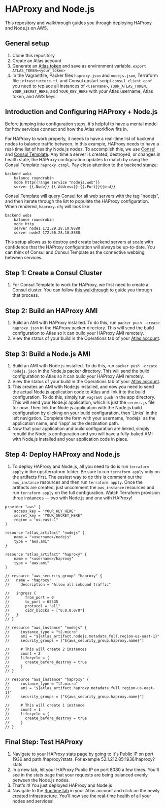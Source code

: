 HAProxy and Node.js
===================
This repository and walkthrough guides you through deploying HAProxy and Node.js on AWS.

General setup
-------------
1. Clone this repository
2. Create an Atlas account
3. Generate an [Atlas token](https://atlas.hashicorp.com/settings/tokens) and save as environment variable. 
`export ATLAS_TOKEN=<your_token>`
4. In the Vagrantfile, Packer files `haproxy.json` and `nodejs.json`, Terraform file `infrastructure.tf`, and Consul upstart script `consul_client.conf` you need to replace all instances of `<username>`,  `YOUR_ATLAS_TOKEN`, `YOUR_SECRET_HERE`, and `YOUR_KEY_HERE` with your Atlas username, Atlas token, and AWS keys.

Introduction and Configuring HAProxy + Node.js
-----------------------------------------------
Before jumping into configuration steps, it's helpful to have a mental model for how services connect and how the Atlas workflow fits in. 

For HAProxy to work properly, it needs to have a real-time list of backend nodes to balance traffic between. In this example, HAProxy needs to have a real-time list of healthy Node.js nodes. To accomplish this, we use [Consul](https://consul.io) and [Consul Template](https://github.com/hashicorp/consul-template). Any time a server is created, destroyed, or changes in health state, the HAProxy configuration updates to match by using the Consul Template `haproxy.ctmpl`. Pay close attention to the backend stanza:

```
backend webs
    balance roundrobin
    mode http{{range service "nodejs.web"}}
    server {{.Node}} {{.Address}}:{{.Port}}{{end}}
```

Consul Template will query Consul for all web servers with the tag "nodejs", and then iterate through the list to populate the HAProxy configuration. When rendered, `haproxy.cfg` will look like:

```
backend webs
    balance roundrobin
    mode http
    server node1 172.29.28.10:8888
    server node2 172.56.28.10:8888
```
This setup allows us to destroy and create backend servers at scale with confidence that the HAProxy configuration will always be up-to-date. You can think of Consul and Consul Template as the connective webbing between services. 

Step 1: Create a Consul Cluster
-------------------------
1. For Consul Template to work for HAProxy, we first need to create a Consul cluster. You can follow [this walkthrough](https://github.com/hashicorp/atlas-examples/tree/master/consul) to guide you through that process. 

Step 2: Build an HAProxy AMI
---------------------
1. Build an AMI with HAProxy installed. To do this, run `packer push -create haproxy.json` in the HAProxy packer directory. This will send the build configuration to Atlas so it can build your HAProxy AMI remotely. 
2. View the status of your build in the Operations tab of your [Atlas account](atlas.hashicorp.com/operations).

Step 3: Build a Node.js AMI
-------------------
1. Build an AMI with Node.js installed. To do this, run `packer push -create nodejs.json` in the Node.js packer directory. This will send the build configuration to Atlas so it can build your HAProxy AMI remotely. 
2. View the status of your build in the Operations tab of your [Atlas account](atlas.hashicorp.com/operations).
3. This creates an AMI with Node.js installed, and now you need to send the actual Node.js application code to Atlas and link it to the build configuration. To do this, simply run `vagrant push` in the app directory. This will send your Node.js application, which is just the `server.js` file for now. Then link the Node.js application with the Node.js build configuration by clicking on your build configuration, then 'Links' in the left navigation. Complete the form with your username, 'nodejs' as the application name, and '/app' as the destination path.
4. Now that your application and build configuration are linked, simply rebuild the Node.js configuration and you will have a fully-baked AMI with Node.js installed and your application code in place.

Step 4: Deploy HAProxy and Node.js
--------------------------
1. To deploy HAProxy and Node.js, all you need to do is run `terraform apply` in the ops/terraform folder. Be sure to run `terraform apply` only on the artifacts first. The easiest way to do this is comment out the `aws_instance` resources and then run `terraform apply`. Once the artifacts are created, just uncomment the `aws_instance` resources and run `terraform apply` on the full configuration. Watch Terraform provision three instances — two with Node.js and one with HAProxy! 
```
provider "aws" {
    access_key = "YOUR_KEY_HERE"
    secret_key = "YOUR_SECRET_HERE"
    region = "us-east-1"
}

resource "atlas_artifact" "nodejs" {
    name = "<username>/nodejs"
    type = "aws.ami"
}

resource "atlas_artifact" "haproxy" {
    name = "<username>/haproxy"
    type = "aws.ami"
}

// resource "aws_security_group" "haproxy" {
//   name = "haproxy"
//     description = "Allow all inbound traffic"

//   ingress {
//       from_port = 0
//       to_port = 65535
//       protocol = "all"
//       cidr_blocks = ["0.0.0.0/0"]
//   }
// }

// resource "aws_instance" "nodejs" {
//     instance_type = "t2.micro"
//     ami = "${atlas_artifact.nodejs.metadata_full.region-us-east-1}"
//     security_groups = ["${aws_security_group.haproxy.name}"]

//     # This will create 2 instances
//     count = 2
//     lifecycle = {
//       create_before_destroy = true  
//     }
// }

// resource "aws_instance" "haproxy" {
//     instance_type = "t2.micro"
//     ami = "${atlas_artifact.haproxy.metadata_full.region-us-east-1}"
//     security_groups = ["${aws_security_group.haproxy.name}"]

//     # This will create 1 instance
//     count = 1
//     lifecycle = {
//       create_before_destroy = true  
//     }
// }
```

Final Step: Test HAProxy
------------------------
1. Navigate to your HAProxy stats page by going to it's Public IP on port 1936 and path /haproxy?stats. For example 52.1.212.85:1936/haproxy?stats
2. In a new tab, hit your HAProxy Public IP on port 8080 a few times. You'll see in the stats page that your requests are being balanced evenly between the Node.js nodes. 
3. That's it! You just deployed HAProxy and Node.js
4. Navigate to the [Runtime tab](https://atlas.hashicorp.com/runtime) in your Atlas account and click on the newly created infrastructure. You'll now see the real-time health of all your nodes and services!

